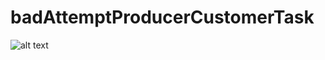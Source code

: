 # badAttemptProducerCustomerTask
![alt text](https://user-images.githubusercontent.com/46371199/69119910-c47d6080-0ab9-11ea-801b-6be4cbc76b30.jpg)
